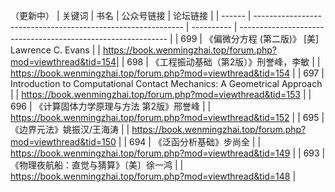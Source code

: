 （更新中）
| 关键词 | 书名                                                         | 公众号链接 | 论坛链接                                                     |
| ------ | ------------------------------------------------------------ | ---------- | ------------------------------------------------------------ |
| 699    | 《偏微分方程 (第二版)》 [美] Lawrence C. Evans                       |            | https://book.wenmingzhai.top/forum.php?mod=viewthread&tid=154|
| 698    | 《工程振动基础（第2版）》刑誉峰，李敏                        |            | https://book.wenmingzhai.top/forum.php?mod=viewthread&tid=154 |
| 697    | Introduction to Computational Contact Mechanics: A Geometrical Approach |            | https://book.wenmingzhai.top/forum.php?mod=viewthread&tid=153 |
| 696    | 《计算固体力学原理与方法 第2版》邢誉峰                       |            | https://book.wenmingzhai.top/forum.php?mod=viewthread&tid=152 |
| 695    | 《边界元法》姚振汉/王海涛                                    |            | https://book.wenmingzhai.top/forum.php?mod=viewthread&tid=150 |
| 694    | 《泛函分析基础》步尚全                                       |            | https://book.wenmingzhai.top/forum.php?mod=viewthread&tid=149 |
| 693    | 《物理夜航船：直觉与猜算》〔美〕徐一鸿                       |            | https://book.wenmingzhai.top/forum.php?mod=viewthread&tid=148 |
